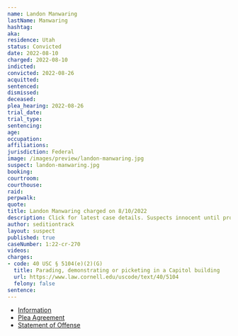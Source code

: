 ```yaml
---
name: Landon Manwaring
lastName: Manwaring
hashtag:
aka:
residence: Utah
status: Convicted
date: 2022-08-10
charged: 2022-08-10
indicted:
convicted: 2022-08-26
acquitted:
sentenced:
dismissed:
deceased:
plea_hearing: 2022-08-26
trial_date:
trial_type:
sentencing:
age:
occupation:
affiliations:
jurisdiction: Federal
image: /images/preview/landon-manwaring.jpg
suspect: landon-manwaring.jpg
booking:
courtroom:
courthouse:
raid:
perpwalk:
quote:
title: Landon Manwaring charged on 8/10/2022
description: Click for latest case details. Suspects innocent until proven guilty.
author: seditiontrack
layout: suspect
published: true
caseNumber: 1:22-cr-270
videos:
charges:
- code: 40 USC § 5104(e)(2)(G)
  title: Parading, demonstrating or picketing in a Capitol building
  url: https://www.law.cornell.edu/uscode/text/40/5104
  felony: false
sentence:
---
```

- [Information](https://www.justice.gov/usao-dc/case-multi-defendant/file/1527176/download)
- [Plea Agreement](https://www.justice.gov/usao-dc/case-multi-defendant/file/1529131/download)
- [Statement of Offense](https://www.justice.gov/usao-dc/case-multi-defendant/file/1529136/download)
